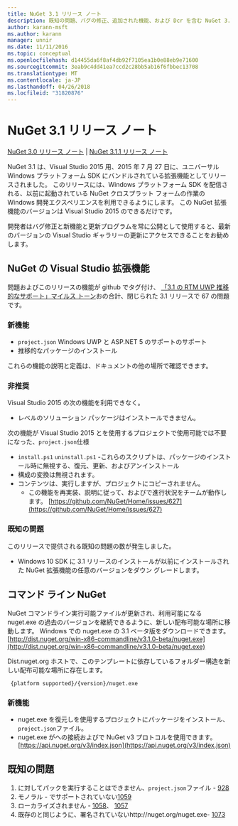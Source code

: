 ```yaml
---
title: NuGet 3.1 リリース ノート
description: 既知の問題、バグの修正、追加された機能、および Dcr を含む NuGet 3.1 リリース ノートです。
author: karann-msft
ms.author: karann
manager: unnir
ms.date: 11/11/2016
ms.topic: conceptual
ms.openlocfilehash: d14455da6f8af4db92f7105ea1b0e88eb9e71600
ms.sourcegitcommit: 3eab9c4dd41ea7ccd2c28bb5ab16f6fbbec13708
ms.translationtype: MT
ms.contentlocale: ja-JP
ms.lasthandoff: 04/26/2018
ms.locfileid: "31820876"
---
```

# <a name="nuget-31-release-notes"></a>NuGet 3.1 リリース ノート

[NuGet 3.0 リリース ノート](../release-notes/nuget-3.0.0.md) | [NuGet 3.1.1 リリース ノート](../release-notes/nuget-3.1.1.md)

NuGet 3.1 は、Visual Studio 2015 用、2015 年 7 月 27 日に、ユニバーサル Windows プラットフォーム SDK にバンドルされている拡張機能としてリリースされました。 このリリースには、Windows プラットフォーム SDK を配信される、以前に起動されている NuGet クロスプラット フォームの作業の Windows 開発エクスペリエンスを利用できるようにします。 この NuGet 拡張機能のバージョンは Visual Studio 2015 のできるだけです。

開発者はバグ修正と新機能と更新プログラムを常に公開として使用すると、最新のバージョンの Visual Studio ギャラリーの更新にアクセスできることをお勧めします。

## <a name="nuget-visual-studio-extension"></a>NuGet の Visual Studio 拡張機能

問題およびこのリリースの機能が github でタグ付け、 [「3.1 の RTM UWP 推移的なサポート」マイルス トーン](https://github.com/NuGet/Home/issues?utf8=%E2%9C%93&q=is%3Aclosed+milestone%3A%223.1+RTM+UWP+transitive+support%22+)おの合計、閉じられた 3.1 リリースで 67 の問題です。

### <a name="new-features"></a>新機能

* `project.json` Windows UWP と ASP.NET 5 のサポートのサポート
* 推移的なパッケージのインストール

これらの機能の説明と定義は、ドキュメントの他の場所で確認できます。

### <a name="deprecated"></a>非推奨

Visual Studio 2015 の次の機能を利用できなく。

* レベルのソリューション パッケージはインストールできません。

次の機能が Visual Studio 2015 とを使用するプロジェクトで使用可能では不要になった、`project.json`仕様

* `install.ps1` `uninstall.ps1` -これらのスクリプトは、パッケージのインストール時に無視する、復元、更新、およびアンインストール
* 構成の変換は無視されます。
* コンテンツは、実行しますが、プロジェクトにコピーされません。
    * この機能を再実装、説明に従って、およびで進行状況をチームが動作します。 [https://github.com/NuGet/Home/issues/627](https://github.com/NuGet/Home/issues/627)


### <a name="known-issues"></a>既知の問題

このリリースで提供される既知の問題の数が発生しました。

* Windows 10 SDK に 3.1 リリースのインストールが以前にインストールされた NuGet 拡張機能の任意のバージョンをダウン グレードします。

## <a name="nuget-command-line"></a>コマンド ライン NuGet

NuGet コマンドライン実行可能ファイルが更新され、利用可能になる nuget.exe の過去のバージョンを継続できるように、新しい配布可能な場所に移動します。  Windows での nuget.exe の 3.1 ベータ版をダウンロードできます。 [http://dist.nuget.org/win-x86-commandline/v3.1.0-beta/nuget.exe](http://dist.nuget.org/win-x86-commandline/v3.1.0-beta/nuget.exe)

Dist.nuget.org ホストで、このテンプレートに依存しているフォルダー構造を新しい配布可能な場所に存在します。

     {platform supported}/{version}/nuget.exe

### <a name="new-features"></a>新機能

* nuget.exe を復元しを使用するプロジェクトにパッケージをインストール、`project.json`ファイル。
* nuget.exe がへの接続およびで NuGet v3 プロトコルを使用できます。 [https://api.nuget.org/v3/index.json](https://api.nuget.org/v3/index.json)

## <a name="known-issues"></a>既知の問題 ##

1.    に対してパックを実行することはできません、`project.json`ファイル - [928](https://github.com/NuGet/Home/issues/928)
2.    モノラル - でサポートされていない[1059](https://github.com/NuGet/Home/issues/1059)
3.    ローカライズされません - [1058](https://github.com/NuGet/Home/issues/1058)、 [1057](https://github.com/NuGet/Home/issues/1057)
4.    既存のと同じように、署名されていないhttp://nuget.org/nuget.exe- [1073](https://github.com/NuGet/Home/issues/1073)
